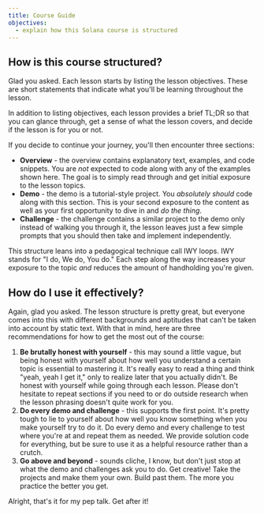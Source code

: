 ```yaml
---
title: Course Guide
objectives:
  - explain how this Solana course is structured
---
```


## How is this course structured?

Glad you asked. Each lesson starts by listing the lesson objectives. These are
short statements that indicate what you'll be learning throughout the lesson.

In addition to listing objectives, each lesson provides a brief TL;DR so that
you can glance through, get a sense of what the lesson covers, and decide if the
lesson is for you or not.

If you decide to continue your journey, you'll then encounter three sections:

- **Overview** - the overview contains explanatory text, examples, and code
  snippets. You are _not_ expected to code along with any of the examples shown
  here. The goal is to simply read through and get initial exposure to the
  lesson topics.
- **Demo** - the demo is a tutorial-style project. You _absolutely should_ code
  along with this section. This is your second exposure to the content as well
  as your first opportunity to dive in and _do the thing_.
- **Challenge** - the challenge contains a similar project to the demo only
  instead of walking you through it, the lesson leaves just a few simple prompts
  that you should then take and implement independently.

This structure leans into a pedagogical technique call IWY loops. IWY stands for
"I do, We do, You do." Each step along the way increases your exposure to the
topic _and_ reduces the amount of handholding you're given.

## How do I use it effectively?

Again, glad you asked. The lesson structure is pretty great, but everyone comes
into this with different backgrounds and aptitudes that can't be taken into
account by static text. With that in mind, here are three recommendations for
how to get the most out of the course:

1. **Be brutally honest with yourself** - this may sound a little vague, but
   being honest with yourself about how well you understand a certain topic is
   essential to mastering it. It's really easy to read a thing and think "yeah,
   yeah I get it," only to realize later that you actually didn't. Be honest
   with yourself while going through each lesson. Please don't hesitate to
   repeat sections if you need to or do outside research when the lesson
   phrasing doesn't quite work for you.
2. **Do every demo and challenge** - this supports the first point. It's pretty
   tough to lie to yourself about how well you know something when you make
   yourself try to do it. Do every demo and every challenge to test where you're
   at and repeat them as needed. We provide solution code for everything, but be
   sure to use it as a helpful resource rather than a crutch.
3. **Go above and beyond** - sounds cliche, I know, but don't just stop at what
   the demo and challenges ask you to do. Get creative! Take the projects and
   make them your own. Build past them. The more you practice the better you
   get.

Alright, that's it for my pep talk. Get after it!
